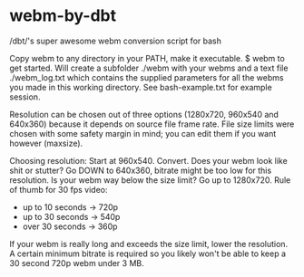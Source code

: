 # webm-by-dbt

/dbt/'s super awesome webm conversion script for bash

Copy webm to any directory in your PATH, make it executable.
$ webm <source file>
to get started. Will create a subfolder ./webm with your webms and a text file ./webm_log.txt which contains the supplied parameters for all the webms you made in this working directory.
See bash-example.txt for example session.

Resolution can be chosen out of three options (1280x720, 960x540 and 640x360) because it depends on source file frame rate.
File size limits were chosen with some safety margin in mind; you can edit them if you want however (maxsize).

Choosing resolution:
Start at 960x540. Convert. Does your webm look like shit or stutter? Go DOWN
to 640x360, bitrate might be too low for this resolution. Is your webm way below the size limit? Go up to 1280x720.
Rule of thumb for 30 fps video:
- up to 10 seconds -> 720p
- up to 30 seconds -> 540p
- over 30 seconds -> 360p

If your webm is really long and exceeds the size limit, lower the resolution. A certain minimum bitrate is required so you likely won't be able to keep a 30 second 720p webm under 3 MB.

